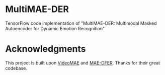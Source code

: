 # MultiMAE-DER
TensorFlow code implementation of "MultiMAE-DER: Multimodal Masked Autoencoder for Dynamic Emotion Recognition"
# Acknowledgments
This project is built upon [VideoMAE](https://github.com/innat/VideoMAE) and [MAE-DFER](https://github.com/sunlicai/MAE-DFER). Thanks for their great codebase.
